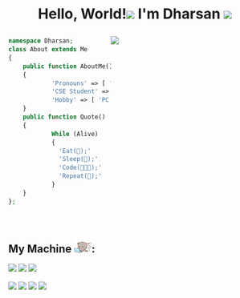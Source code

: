 # <p align="center">Hello, World!<img src="https://c.tenor.com/EBmx3jdTXH0AAAAi/smiley-emoji.gif" width="35"> I'm Dharsan <img src="https://c.tenor.com/hdKETn79a68AAAAj/pacman.gif" width="40"></p>

<img align='right' src="https://media.giphy.com/media/M9gbBd9nbDrOTu1Mqx/giphy.gif" width="300">

```php
namespace Dharsan;
class About extends Me
{
    public function AboutMe()
    {
            'Pronouns' => [ 'He' | 'Him' ] 😎
            'CSE Student' => [ '@SRMIST' ] 👨🏻‍💻
            'Hobby' => [ 'PC Building Enthusiast' ] 🛠        
    }
    public function Quote()
    {
            While (Alive)
            {
              'Eat(🍰);'
              'Sleep(🛌);'
              'Code(👨🏻‍💻);'
              'Repeat(🔁);'
            }
    }
};
```
<br>

<!-- <p  align="center" ><img src="assets/codinglub.gif"/></p> -->

## My Machine <img src="assets/peachu.gif" width="35">:
<div>
  <a href="https://www.apple.com/in/shop/buy-mac/macbook-pro/13-inch-silver-apple-m2-chip-with-8-core-cpu-and-10-core-gpu-512gb#"><img src="https://img.shields.io/badge/MAC%20OS-%23000000.svg?&style=for-the-badge&logo=macOS&logoColor=White" /></a>
  <a href="https://www.apple.com/in/shop/buy-mac/macbook-pro/13-inch-silver-apple-m2-chip-with-8-core-cpu-and-10-core-gpu-512gb#"><img src="https://img.shields.io/badge/APPLE%20M2-%23000000.svg?&style=for-the-badge&logo=apple&logoColor=White"></a>
  <a href="https://www.oneplus.in/nord-specs"><img src="https://img.shields.io/badge/ONEPLUS-%23F5010C.svg?&style=for-the-badge&logo=OnePlus&logoColor=White"></a>
</div>
<br>

<div display="flex">
  <a href="https://www.asus.com/supportonly/GL502VM/HelpDesk_Download/"><img src="https://img.shields.io/badge/WINDOWS-%230078D6.svg?&logo=Windows&logoColor=White&style=for-the-badge" /></a>
  <a href="https://www.asus.com/supportonly/GL502VM/HelpDesk_Download/"><img src="https://img.shields.io/badge/REPUBLIC%20OF%20GAMERS-%23FF0029.svg?&style=for-the-badge&logo=Republic-of-Gamers&logoColor=White"></a>
  <a href="https://www.asus.com/supportonly/GL502VM/HelpDesk_Download/"><img src="https://img.shields.io/badge/intel-core%20i7%206th-%230071C5.svg?&style=for-the-badge&logo=intel&logoColor=white" /></a>
  <a href="https://www.asus.com/supportonly/GL502VM/HelpDesk_Download/"><img src="https://img.shields.io/badge/nvidia-GeForce%20gtx1060-%2376B900.svg?&style=for-the-badge&logo=nvidia logoColor=white" /></a>
</div>
<br>
